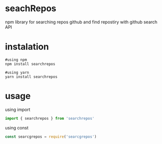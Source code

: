 # seachRepos

npm library for searching repos github and find repostiry with github search API

# instalation

```
#using npm
npm install searchrepos

#using yarn
yarn install searchrepos
```

# usage

using import
```javascript
import { searchrepos } from 'searchrepos'
````

using const 
```javascript
const searcgrepos = require('searcgrepos') 
